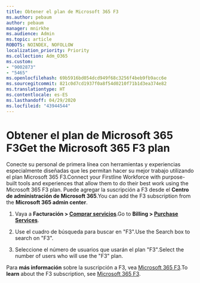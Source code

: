 ```yaml
---
title: Obtener el plan de Microsoft 365 F3
ms.author: pebaum
author: pebaum
manager: mnirkhe
ms.audience: Admin
ms.topic: article
ROBOTS: NOINDEX, NOFOLLOW
localization_priority: Priority
ms.collection: Adm_O365
ms.custom:
- "9002873"
- "5465"
ms.openlocfilehash: 69b5916bd054dcd949f68c3256f4beb9fb9acc6e
ms.sourcegitcommit: 821c0d7cd1937f0a8f54d0210f71b1d3ea374e82
ms.translationtype: HT
ms.contentlocale: es-ES
ms.lasthandoff: 04/29/2020
ms.locfileid: "43944544"
---
```

# <a name="get-the-microsoft-365-f3-plan"></a><span data-ttu-id="5759f-102">Obtener el plan de Microsoft 365 F3</span><span class="sxs-lookup"><span data-stu-id="5759f-102">Get the Microsoft 365 F3 plan</span></span>

<span data-ttu-id="5759f-103">Conecte su personal de primera línea con herramientas y experiencias especialmente diseñadas que les permitan hacer su mejor trabajo utilizando el plan Microsoft 365 F3.</span><span class="sxs-lookup"><span data-stu-id="5759f-103">Connect your Firstline Workforce with purpose-built tools and experiences that allow them to do their best work using the Microsoft 365 F3 plan.</span></span> <span data-ttu-id="5759f-104">Puede agregar la suscripción a F3 desde el **Centro de administración de Microsoft 365**.</span><span class="sxs-lookup"><span data-stu-id="5759f-104">You can add the F3 subscription from the **Microsoft 365 admin center**.</span></span>

1. <span data-ttu-id="5759f-105">Vaya a **Facturación > [Comprar servicios](https://go.microsoft.com/fwlink/p/?linkid=868433)**.</span><span class="sxs-lookup"><span data-stu-id="5759f-105">Go to **Billing > [Purchase Services](https://go.microsoft.com/fwlink/p/?linkid=868433)**.</span></span>

2. <span data-ttu-id="5759f-106">Use el cuadro de búsqueda para buscar en "F3".</span><span class="sxs-lookup"><span data-stu-id="5759f-106">Use the Search box to search on "F3".</span></span>

3. <span data-ttu-id="5759f-107">Seleccione el número de usuarios que usarán el plan "F3".</span><span class="sxs-lookup"><span data-stu-id="5759f-107">Select the number of users who will use the "F3" plan.</span></span>

<span data-ttu-id="5759f-108">Para **más información** sobre la suscripción a F3, vea [Microsoft 365 F3](https://www.microsoft.com/microsoft-365/microsoft-365-enterprise-f3?activetab=pivot%3aoverviewtab).</span><span class="sxs-lookup"><span data-stu-id="5759f-108">To **learn** about the F3 subscription, see [Microsoft 365 F3](https://www.microsoft.com/microsoft-365/microsoft-365-enterprise-f3?activetab=pivot%3aoverviewtab).</span></span>
